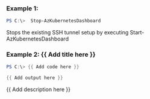 ### Example 1:
```powershell
PS C:\>  Stop-AzKubernetesDashboard

```

Stops the existing SSH tunnel setup by executing Start-AzKubernetesDashboard

### Example 2: {{ Add title here }}
```powershell
PS C:\> {{ Add code here }}

{{ Add output here }}
```

{{ Add description here }}


